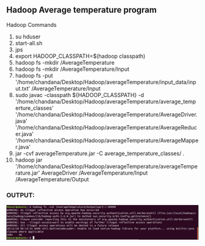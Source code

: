 ## Hadoop Average temperature program
Hadoop Commands
1. su hduser
2. start-all.sh
3. jps
4. export HADOOP_CLASSPATH=$(hadoop classpath)
5. hadoop fs -mkdir /AverageTemperature
6. hadoop fs -mkdir /AverageTemperature/Input
7. hadoop fs -put '/home/chandana/Desktop/Hadoop/averageTemperature/input_data/input.txt' /AverageTemperature/Input
8. sudo javac -classpath ${HADOOP_CLASSPATH} -d '/home/chandana/Desktop/Hadoop/averageTemperature/average_temperture_classes' '/home/chandana/Desktop/Hadoop/averageTemperature/AverageDriver.java' '/home/chandana/Desktop/Hadoop/averageTemperature/AverageReducer.java' '/home/chandana/Desktop/Hadoop/averageTemperature/AverageMapper.java' 
9. jar -cvf averageTemperature.jar -C average_temperature_classes/ .
10. hadoop jar '/home/chandana/Desktop/Hadoop/averageTemperature/averageTemperature.jar' AverageDriver /AverageTemperature/Input /AverageTemperature/Output
### OUTPUT:
![](https://github.com/chandana-kolli/BDA/blob/master/Lab%208/output.JPG)
